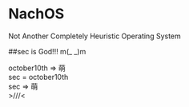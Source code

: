 NachOS
======
Not Another Completely Heuristic Operating System


##sec is God!!! m(_ _)m

october10th => 萌<br />
sec = october10th<br />
sec => 萌<br />>///<
